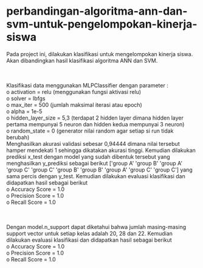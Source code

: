 # perbandingan-algoritma-ann-dan-svm-untuk-pengelompokan-kinerja-siswa
Pada project ini, dilakukan klasifikasi untuk mengelompokan kinerja siswa. Akan dibandingkan hasil klasifikasi algoritma ANN dan SVM.

<br><br>
Klasifikasi data menggunakan MLPClassifier dengan parameter :<br>
o activation = relu (menggunakan fungsi aktivasi relu)<br>
o solver = lbfgs<br>
o max_iter = 500 (jumlah maksimal iterasi atau epoch)<br>
o alpha = 1e-5<br>
o hidden_layer_size = 5,3 (terdapat 2 hidden layer dimana hidden layer pertama mempunyai 5 neuron dan hidden kedua mempunyai 3 neuron)<br>
o random_state = 0 (generator nilai random agar setiap si run tidak berubah) <br>
Menghasilkan akurasi validasi sebesar 0,94444 dimana nilai tersebut hamper mendekati 1 sehingga dikatakan akurasi tinggi. Kemudian dilakukan prediksi x_test dengan model yang sudah dibentuk tersebut yang menghasilkan y_prediksi sebagai berikut ['group A' 'group B' 'group A' 'group C' 'group C' 'group B' 'group B' 'group A' 'group C' 'group C'] yang sama percis dengan y_test. Kemudian dilakukan evaluasi klasifikasi dan didapatkan hasil sebagai berikut <br>
o Accuracy Score = 1.0<br>
o Precision Score = 1.0<br>
o Recall Score = 1.0<br>

<br><br>
Dengan model.n_support dapat diketahui bahwa jumlah masing-masing support vector untuk setiap kelas adalah 20, 28 dan 22. Kemudian dilakukan evaluasi klasifikasi dan didapatkan hasil sebagai berikut<br>
o Accuracy Score = 1.0<br>
o Precision Score = 1.0<br>
o Recall Score = 1.0<br>
